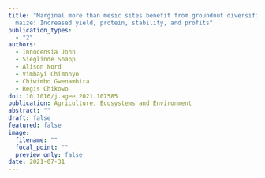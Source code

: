 ```yaml
---
title: "Marginal more than mesic sites benefit from groundnut diversification of
  maize: Increased yield, protein, stability, and profits"
publication_types:
  - "2"
authors:
  - Innocensia John
  - Sieglinde Snapp
  - Alison Nord
  - Vimbayi Chimonyo
  - Chiwimbo Gwenambira
  - Regis Chikowo
doi: 10.1016/j.agee.2021.107585
publication: Agriculture, Ecosystems and Environment
abstract: ""
draft: false
featured: false
image:
  filename: ""
  focal_point: ""
  preview_only: false
date: 2021-07-31
---
```

